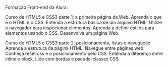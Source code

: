 Formação Front-end da Alura:

Curso de HTML5 e CSS3 parte 1: a primeira página da Web.
    Aprenda o que é o HTML e o CSS.
    Entenda a estrutura básica de um arquivo HTML.
    Utilize o navegador para inspecionar elementos.
    Aprenda a definir estilos para elementos usando o CSS.
    Desenvolva um página Web.
	
Curso de HTML5 e CSS3 parte 2: posicionamento, listas e navegação.
    Aprenda a estrutura da página HTML.
    Navegue entre páginas web.
    Conheça reset.css e o posicionamento pelo CSS.
    Entenda a diferença entre inline e block.
    Lide com bordas e pseudo-classes CSS.

